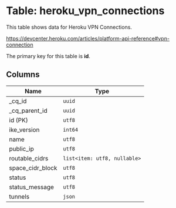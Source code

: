 # Table: heroku_vpn_connections

This table shows data for Heroku VPN Connections.

https://devcenter.heroku.com/articles/platform-api-reference#vpn-connection

The primary key for this table is **id**.

## Columns

| Name          | Type          |
| ------------- | ------------- |
|_cq_id|`uuid`|
|_cq_parent_id|`uuid`|
|id (PK)|`utf8`|
|ike_version|`int64`|
|name|`utf8`|
|public_ip|`utf8`|
|routable_cidrs|`list<item: utf8, nullable>`|
|space_cidr_block|`utf8`|
|status|`utf8`|
|status_message|`utf8`|
|tunnels|`json`|